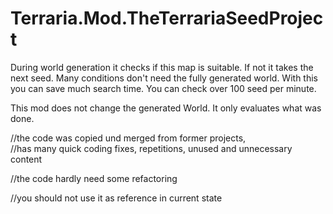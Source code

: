 # Terraria.Mod.TheTerrariaSeedProject

During world generation it checks if this map is suitable. If not it takes the next seed. Many conditions don't need the fully generated world. With this you can save much search time. You can check over 100 seed per minute.

This mod does not change the generated World. It only evaluates what was done.




//the code was copied und merged from former projects, <br/>
//has many quick coding fixes, repetitions, unused and unnecessary content

//the code hardly need some refactoring

//you should not use it as reference in current state
